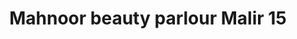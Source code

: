 ---
title: "Mahnoor beauty parlour Malir 15"
url: /karachi/mahnoor-beauty-parlour-malir-15/
shop: beauty
---